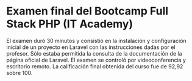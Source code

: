 # Examen final del Bootcamp Full Stack PHP (IT Academy)
El examen duró 30 minutos y consistió en la instalación y configuración inicial de un proyecto en Laravel con las instrucciones dadas por el profesor. Sólo estaba permitida la consulta de la documentación de la página oficial de Laravel. El examen se controló por videoconferencia y escritorio remoto. La calificación final obtenida del curso fue de 92,92 sobre 100.
